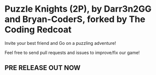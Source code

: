 # Puzzle Knights (2P), by Darr3n2GG and Bryan-CoderS, forked by The Coding Redcoat
 Invite your best friend and Go on a puzzling adventure!

Feel free to send pull requests and issues to improve/fix our game!

## PRE RELEASE OUT NOW
